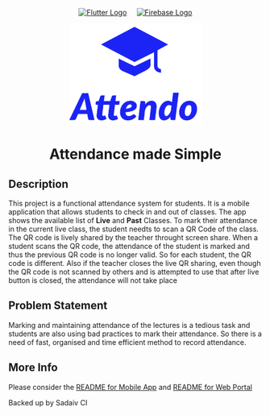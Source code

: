 <p  align="center">
<a  href="https://flutter.dev"  target="_blank"><img  height="75"  src="https://upload.wikimedia.org/wikipedia/commons/1/17/Google-flutter-logo.png"  alt="Flutter Logo"></a> <a>&nbsp;&nbsp;&nbsp;</a>
<a  href="https://firebase.google.com/"  target="_blank"><img    height="75"  src="https://firebase.google.com/images/brand-guidelines/logo-built_white.png"  alt="Firebase Logo"></a>
</p>

<center>

 <img src = "attendo-mobile\assets\logos\Attendo-logos_transparent.png"   height = "200" >

# Attendance made Simple

</center>

## Description

This project is a functional attendance system for students. It is a mobile application that allows students to check in and out of classes. The app shows the available list of **Live** and **Past** Classes. To mark their attendance in the current live class, the student needts to scan a QR Code of the class. The QR code is lively shared by the teacher throught screen share. When a student scans the QR code, the attendance of the student is marked and thus the previous QR code is no longer valid. So for each student, the QR code is different. Also if the teacher closes the live QR sharing, even though the QR code is not scanned by others and is attempted to use that after live button is closed, the attendance will not take place

## Problem Statement

Marking and maintaining attendance of the lectures is a tedious task and students are also using bad practices to mark their attendance. So there is a need of fast, organised and time efficient method to record attendance. 

## More Info

Please consider the [README for Mobile App](./attendo-mobile/README.md) and [README for Web Portal](./attendo-client/README.md)

Backed up by Sadaiv CI
